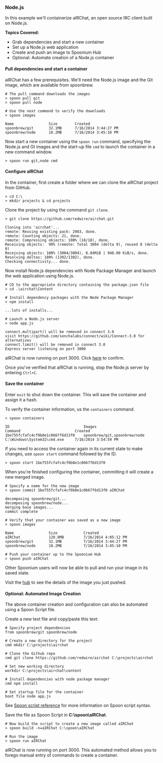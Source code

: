 ### Node.js

In this example we'll containerize aIRChat, an open source IRC client built on Node.js.

**Topics Covered:**

- Grab dependencies and start a new container
- Set up a Node.js web application
- Create and push an image to Spoonium Hub
- Optional: Automate creation of a Node.js container

#### Pull dependencies and start a container

aIRChat has a few prerequisites. We'll need the Node.js image and the Git image, which are available from spoonbrew.

```
# The pull command downloads the images
> spoon pull git
> spoon pull node

# Use the next command to verify the downloads
> spoon images

Name  				Size 		Created
spoonbrew/git 		32.1MB   	7/16/2014 3:44:27 PM
spoonbrew/node		10.2MB   	7/16/2014 3:45:10 PM
```

Now start a new container using the `spoon run` command, specifying the Node.js and Gt images and the start-up file `cmd` to launch the container in a new command window.

```
> spoon run git,node cmd
```

#### Configure aIRChat

In the container, first create a folder where we can clone the aIRChat project from GitHub.

```
> cd C:\
> mkdir projects & cd projects
```

Clone the project by using the command `git clone`.

```
> git clone https://github.com/redwire/airchat.git

Cloning into 'airchat'...
remote: Reusing existing pack: 2983, done.
remote: Counting objects: 21, done.
remote: Compressing objects: 100% (18/18), done.
Receiving objects:  99% (remote: Total 3004 (delta 9), reused 0 (delta 0)
Receiving objects: 100% (3004/3004), 8.84MiB | 948.00 KiB/s, done.
Resolving deltas: 100% (1302/1302), done.
Checking connectivity... done.
```

Now install Node.js dependencies with Node Package Manager and launch the web application using Node.js.

```
# CD to the appropriate directory containing the package.json file
> cd .\airchat\Content

# Install dependency packages with the Node Package Manager
> npm install

...lots of installs...

# Launch a Node.js server
> node app.js

connect.multipart() will be removed in connect 3.0
visit https://github.com/senchalabs/connect/wiki/Connect-3.0 for alternatives
connect.limit() will be removed in connect 3.0
Express server listening on port 3000
```

aIRChat is now running on port 3000.  Click [here](http://localhost:3000) to confirm.

Once you've verified that aIRChat is running, stop the Node.js server by entering `Ctrl+C`.

#### Save the container

Enter `exit` to shut down the container. This will save the container and assign it a hash.

To verify the container information, us the `containers` command.

```
> spoon containers

ID  								Images							Command   						Created
1be755fcfafc4cf0b8e1c0667f6d13f0	spoonbrew/git,spoonbrew/node   	C:\Windows\System32\cmd.exe   	7/16/2014 3:54:59 PM
```

If you need to access the container again in its current state to make changes, use `spoon start` command followed by the ID.

```
> spoon start 1be755fcfafc4cf0b8e1c0667f6d13f0
```

When you're finished configuring the container, committing it will create a new merged image.

```
# Specify a name for the new image
> spoon commit 1be755fcfafc4cf0b8e1c0667f6d13f0 aIRChat

decomposing spoonbrew/git...
decomposing spoonbrew/node...
merging base images...
commit complete

# Verify that your container was saved as a new image
> spoon images

Name  				Size 			Created
aIRChat 		    120.8MB  		7/16/2014 4:05:12 PM
spoonbrew/git 		32.1MB   		7/16/2014 3:44:27 PM
spoonbrew/node		10.2MB   		7/16/2014 3:45:10 PM

# Push your container up to the Spoonium Hub
> spoon push aIRChat
```

Other Spoonium users will now be able to pull and run your image in its saved state.

Visit the [hub](http://spoonium.net/hub) to see the details of the image you just pushed.

#### Optional: Automated Image Creation

The above container creation and configuration can also be automated using a Spoon Script file.

Create a new text file and copy/paste this text:

```
# Specify project dependencies
from spoonbrew/git spoonbrew/node

# Create a new directory for the project
cmd mkdir C:\projects\airchat

# Clone the Github repo
cmd git clone https://github.com/redwire/airchat C:\projects\airchat

# Set new working directory
workdir C:\projects\airchat\content

# Install dependencies with node package manager
cmd npm install

# Set startup file for the container
boot file node app.js
```

See [Spoon script reference](/docs/reference#spoon+scripts) for more information on Spoon script syntax.

Save the file as Spoon Script in **C:\\spoon\aIRChat**.

```
# Now build the script to create a new image called aIRChat
> spoon build -n=aIRChat C:\spoon\aIRChat

# Run the image
> spoon run aIRChat 
```

aIRChat is now running on port 3000. This automated method allows you to forego manual entry of commands to create a container.